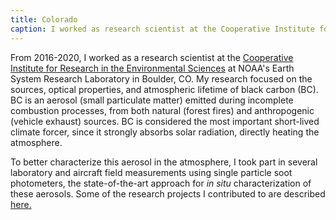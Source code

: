 ```yaml
---
title: Colorado
caption: I worked as research scientist at the Cooperative Institute for Research in the Environmental Sciences at NOAA's Earth System Research Laboratory in Boulder, CO.  
---
```

From 2016-2020, I worked as a research scientist at the [Cooperative Institute for Research in the Environmental Sciences](https://cires.colorado.edu) 
at NOAA's Earth System Research Laboratory in Boulder, CO. 
My research focused on the sources, optical properties, and atmospheric lifetime of black carbon (BC).
BC is an aerosol (small particulate matter) emitted during incomplete combustion processes,
from both natural (forest fires) and anthropogenic (vehicle exhaust) sources. 
BC is considered the most important short-lived climate forcer, since it strongly absorbs solar radiation, directly heating the atmosphere. 

To better characterize this aerosol in the atmosphere, I took part in several laboratory and aircraft 
field measurements using single particle soot photometers, the state-of-the-art approach 
for *in situ* characterization of these aerosols. Some of the research projects I contributed to are described [here.](https://arcg.is/0DnW4f)

